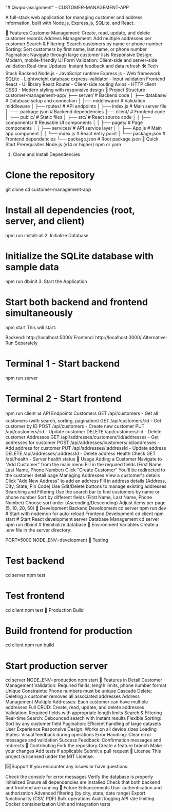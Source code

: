 "# Qwipo-assignment" - CUSTOMER-MANAGEMENT-APP

A full-stack web application for managing customer and address information, built with Node.js, Express.js, SQLite, and React.

🚀 Features
Customer Management: Create, read, update, and delete customer records
Address Management: Add multiple addresses per customer
Search & Filtering: Search customers by name or phone number
Sorting: Sort customers by first name, last name, or phone number
Pagination: Navigate through large customer lists
Responsive Design: Modern, mobile-friendly UI
Form Validation: Client-side and server-side validation
Real-time Updates: Instant feedback and data refresh
🛠️ Tech Stack
Backend
Node.js - JavaScript runtime
Express.js - Web framework
SQLite - Lightweight database
express-validator - Input validation
Frontend
React - UI library
React Router - Client-side routing
Axios - HTTP client
CSS3 - Modern styling with responsive design
📁 Project Structure
customer-management-app/
├── server/                 # Backend code
│   ├── database/          # Database setup and connection
│   ├── middleware/        # Validation middleware
│   ├── routes/            # API endpoints
│   ├── index.js           # Main server file
│   └── package.json       # Backend dependencies
├── client/                # Frontend code
│   ├── public/            # Static files
│   ├── src/               # React source code
│   │   ├── components/    # Reusable UI components
│   │   ├── pages/         # Page components
│   │   ├── services/      # API service layer
│   │   ├── App.js         # Main app component
│   │   └── index.js       # React entry point
│   └── package.json       # Frontend dependencies
└── package.json           # Root package.json
🚀 Quick Start
Prerequisites
Node.js (v14 or higher)
npm or yarn
1. Clone and Install Dependencies
# Clone the repository
git clone <repository-url>
cd customer-management-app

# Install all dependencies (root, server, and client)
npm run install-all
2. Initialize Database
# Initialize the SQLite database with sample data
npm run db:init
3. Start the Application
# Start both backend and frontend simultaneously
npm start
This will start:

Backend: http://localhost:5000/
Frontend: http://localhost:3000/
Alternative: Run Separately
# Terminal 1 - Start backend
npm run server

# Terminal 2 - Start frontend
npm run client
📊 API Endpoints
Customers
GET /api/customers - Get all customers (with search, sorting, pagination)
GET /api/customers/:id - Get customer by ID
POST /api/customers - Create new customer
PUT /api/customers/:id - Update customer
DELETE /api/customers/:id - Delete customer
Addresses
GET /api/addresses/customers/:id/addresses - Get addresses for customer
POST /api/addresses/customers/:id/addresses - Add address for customer
PUT /api/addresses/:addressId - Update address
DELETE /api/addresses/:addressId - Delete address
Health Check
GET /api/health - Server health status
🎯 Usage
Adding a Customer
Navigate to "Add Customer" from the main menu
Fill in the required fields (First Name, Last Name, Phone Number)
Click "Create Customer"
You'll be redirected to the customer detail page
Managing Addresses
View a customer's details
Click "Add New Address" to add an address
Fill in address details (Address, City, State, Pin Code)
Use Edit/Delete buttons to manage existing addresses
Searching and Filtering
Use the search bar to find customers by name or phone number
Sort by different fields (First Name, Last Name, Phone Number)
Choose sort order (Ascending/Descending)
Adjust items per page (5, 10, 20, 50)
🔧 Development
Backend Development
cd server
npm run dev  # Start with nodemon for auto-reload
Frontend Development
cd client
npm start    # Start React development server
Database Management
cd server
npm run db:init  # Reinitialize database
📝 Environment Variables
Create a .env file in the server directory:

PORT=5000
NODE_ENV=development
🧪 Testing
# Test backend
cd server
npm test

# Test frontend
cd client
npm test
🚀 Production Build
# Build frontend for production
cd client
npm run build

# Start production server
cd server
NODE_ENV=production npm start
📱 Features in Detail
Customer Management
Validation: Required fields, length limits, phone number format
Unique Constraints: Phone numbers must be unique
Cascade Delete: Deleting a customer removes all associated addresses
Address Management
Multiple Addresses: Each customer can have multiple addresses
Full CRUD: Create, read, update, and delete addresses
Validation: Required fields with appropriate length limits
Search & Filtering
Real-time Search: Debounced search with instant results
Flexible Sorting: Sort by any customer field
Pagination: Efficient handling of large datasets
User Experience
Responsive Design: Works on all device sizes
Loading States: Visual feedback during operations
Error Handling: Clear error messages and validation
Success Feedback: Confirmation messages and redirects
🤝 Contributing
Fork the repository
Create a feature branch
Make your changes
Add tests if applicable
Submit a pull request
📄 License
This project is licensed under the MIT License.

🆘 Support
If you encounter any issues or have questions:

Check the console for error messages
Verify the database is properly initialized
Ensure all dependencies are installed
Check that both backend and frontend are running
🔮 Future Enhancements
User authentication and authorization
Advanced filtering (by city, state, date range)
Export functionality (CSV, PDF)
Bulk operations
Audit logging
API rate limiting
Docker containerization
Unit and integration tests
